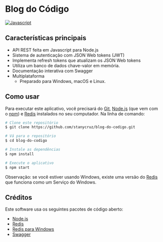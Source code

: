 # Blog do Código

[![Javascript](https://i.ibb.co/cgMc4Vc/javascript.png)](https://i.ibb.co/cgMc4Vc/javascript.png)

## Características principais

* API REST feita em Javascript para Node.js
* Sistema de autenticação com JSON Web tokens (JWT)
* Implementa refresh tokens que atualizam os JSON Web tokens  
* Utiliza um banco de dados chave-valor em memória.
* Documentação interativa com Swagger
* Multiplataforma
  - Preparado para Windows, macOS e Linux.

## Como usar

Para executar este aplicativo, você precisará do [Git](https://git-scm.com), [Node.js](https://nodejs.org/en/download/) (que vem com o [npm](http://npmjs.com)) e [Redis](https://redis.io/download) instalados no seu computador. Na linha de comando:

```bash
# Clone este repositório
$ git clone https://github.com/stanycruz/blog-do-codigo.git

# Vá para o repositório
$ cd blog-do-codigo

# Instale as dependências
$ npm install

# Execute o aplicativo
$ npm start
```

Observação: se você estiver usando Windows, existe uma versão do [Redis](https://github.com/microsoftarchive/redis/releases) que funciona como um Serviço do Windows.

## Créditos

Este software usa os seguintes pacotes de código aberto:

- [Node.js](https://nodejs.org/)
- [Redis](https://redis.io/download)
- [Redis para Windows](https://github.com/microsoftarchive/redis/releases)
- [Swagger](https://swagger.io/)